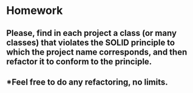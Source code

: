 # Homework
## Please, find in each project a class (or many classes) that violates the SOLID principle to which the project name corresponds, and then refactor it to conform to the principle.
## *Feel free to do any refactoring, no limits.
